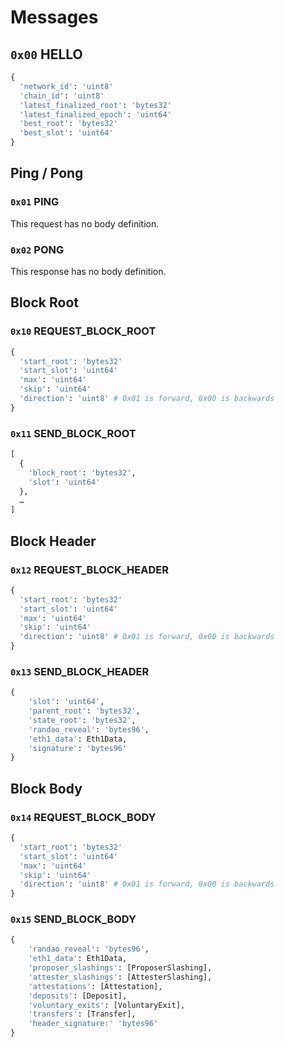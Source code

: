 # Messages

## `0x00` HELLO

```python
{
  'network_id': 'uint8'
  'chain_id': 'uint8'
  'latest_finalized_root': 'bytes32'
  'latest_finalized_epoch': 'uint64'
  'best_root': 'bytes32'
  'best_slot': 'uint64'
}
```

## Ping / Pong

### `0x01` PING

This request has no body definition.

### `0x02` PONG

This response has no body definition.

## Block Root

### `0x10` REQUEST_BLOCK_ROOT

```python
{
  'start_root': 'bytes32'
  'start_slot': 'uint64'
  'max': 'uint64'
  'skip': 'uint64'
  'direction': 'uint8' # 0x01 is forward, 0x00 is backwards
}
```

### `0x11` SEND_BLOCK_ROOT

```python
[
  {
    'block_root': 'bytes32', 
    'slot': 'uint64'
  },
  …
]
```

## Block Header

### `0x12` REQUEST_BLOCK_HEADER

```python
{
  'start_root': 'bytes32'
  'start_slot': 'uint64'
  'max': 'uint64'
  'skip': 'uint64'
  'direction': 'uint8' # 0x01 is forward, 0x00 is backwards
}
```

### `0x13` SEND_BLOCK_HEADER

```python
{
    'slot': 'uint64',
    'parent_root': 'bytes32',
    'state_root': 'bytes32',
    'randao_reveal': 'bytes96',
    'eth1_data': Eth1Data,
    'signature': 'bytes96'
}
```

## Block Body

### `0x14` REQUEST_BLOCK_BODY

```python
{
  'start_root': 'bytes32'
  'start_slot': 'uint64'
  'max': 'uint64'
  'skip': 'uint64'
  'direction': 'uint8' # 0x01 is forward, 0x00 is backwards
}
```

### `0x15` SEND_BLOCK_BODY

```python
{
    'randao_reveal': 'bytes96',
    'eth1_data': Eth1Data,
    'proposer_slashings': [ProposerSlashing],
    'attester_slashings': [AttesterSlashing],
    'attestations': [Attestation],
    'deposits': [Deposit],
    'voluntary_exits': [VoluntaryExit],
    'transfers': [Transfer],
    'header_signature:' 'bytes96'
}
```